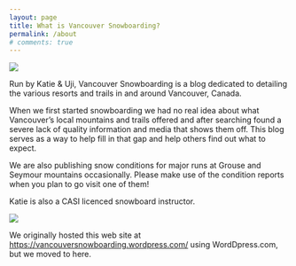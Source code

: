 ```yaml
---
layout: page
title: What is Vancouver Snowboarding?
permalink: /about
# comments: true
---
```


<div class="row justify-content-between">

<div class="col-md-3">
<img src="https://vancouversnowboarding.files.wordpress.com/2020/03/img_3701.jpg"/>
</div>

<div class="col-md-6">

<p>
Run by Katie & Uji, Vancouver Snowboarding is a blog dedicated to detailing the various resorts and trails in and around Vancouver, Canada.
</p>

<p>
When we first started snowboarding we had no real idea about what Vancouver’s local mountains and trails offered and after searching found a severe lack of quality information and media that shows them off. This blog serves as a way to help fill in that gap and help others find out what to expect.
</p>

<p>
We are also publishing snow conditions for major runs at Grouse and Seymour mountains occasionally. Please make use of the condition reports when you plan to go visit one of them!
</p>

<p>
Katie is also a CASI licenced snowboard instructor.
</p>
</div>


<div class="col-md-3">
<img src="https://vancouversnowboarding.files.wordpress.com/2021/03/image-5.png"/>
</div>

</div>

We originally hosted this web site at <https://vancouversnowboarding.wordpress.com/> using WordDpress.com, but we moved to here.
